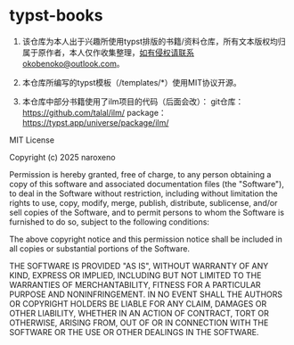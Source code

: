 # typst-books

1. 该仓库为本人出于兴趣所使用typst排版的书籍/资料仓库，所有文本版权均归属于原作者，本人仅作收集整理，如有侵权请联系okobenoko@outlook.com。

2. 本仓库所编写的typst模板（/templates/*）使用MIT协议开源。

3. 本仓库中部分书籍使用了ilm项目的代码（后面会改）：
git仓库：https://github.com/talal/ilm/
package：https://typst.app/universe/package/ilm/

MIT License

Copyright (c) 2025 naroxeno

Permission is hereby granted, free of charge, to any person obtaining a copy of this software and associated documentation files (the "Software"), to deal in the Software without restriction, including without limitation the rights to use, copy, modify, merge, publish, distribute, sublicense, and/or sell copies of the Software, and to permit persons to whom the Software is furnished to do so, subject to the following conditions:

The above copyright notice and this permission notice shall be included in all copies or substantial portions of the Software.

THE SOFTWARE IS PROVIDED "AS IS", WITHOUT WARRANTY OF ANY KIND, EXPRESS OR IMPLIED, INCLUDING BUT NOT LIMITED TO THE WARRANTIES OF MERCHANTABILITY, FITNESS FOR A PARTICULAR PURPOSE AND NONINFRINGEMENT. IN NO EVENT SHALL THE AUTHORS OR COPYRIGHT HOLDERS BE LIABLE FOR ANY CLAIM, DAMAGES OR OTHER LIABILITY, WHETHER IN AN ACTION OF CONTRACT, TORT OR OTHERWISE, ARISING FROM, OUT OF OR IN CONNECTION WITH THE SOFTWARE OR THE USE OR OTHER DEALINGS IN THE SOFTWARE.
